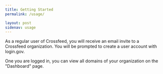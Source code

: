 ```yaml
---
title: Getting Started
permalink: /usage/

layout: post
sidenav: usage
---
```


As a regular user of Crossfeed, you will receive an email invite to a Crossfeed organization.
You will be prompted to create a user account with login.gov.

One you are logged in, you can view all domains of your organization on the "Dashboard" page.
